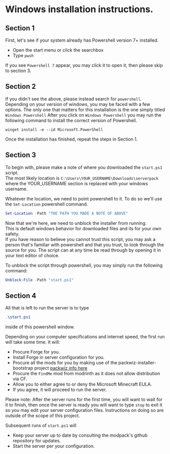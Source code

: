 # Windows installation instructions.

## Section 1

First, let's see if your system already has Powershell version 7+ installed.

- Open the start menu or click the searchbox
- Type `pwsh`

If you see `Powershell 7` appear, you may click it to open it, then please skip to section 3.

## Section 2

If you didn't see the above, please instead search for `powershell`.
Depending on your version of windows, you may be faced with a few options.
The only one that matters for this installation is the one simply titled `Windows Powershell`
After you click on `Windows Powershell` you may run the following command to install the correct version of Powershell.

```
winget install -e --id Microsoft.PowerShell
```

Once the installation has finished, repeat the steps in Section 1.

## Section 3

To begin with, please make a note of where you downloaded the `start.ps1` script.<br/>
The most likely location is `C:\Users\YOUR_USERNAME\Downloads\serverpack` where the YOUR_USERNAME section is replaced with your windows username.

Whatever the location, we need to point powershell to it. To do so we'll use the `Set-Location` powershell command.

```ps1
Set-Location -Path "THE PATH YOU MADE A NOTE OF ABOVE"
```

Now that we're here, we need to unblock the installer from running. <br/>
This is default windows behavior for downloaded files and its for your own safety.<br/>
If you have reason to believe you cannot trust this script, you may ask a person that's familiar with powershell and that you trust, to look through the source for you. The script can at any time be read through by opening it in your text editor of choice.

To unblock the script through powershell, you may simply run the following command:

```ps1
Unblock-File -Path "start.ps1"
```

## Section 4

All that is left to run the server is to type

```ps1
.\start.ps1
```

inside of this powershell window.

Depending on your computer specifications and internet speed, the first run will take some time. It will:

- Procure Forge for you.
- Install Forge in server configuration for you.
- Procure all the mods for you by making use of the packwiz-installer-bootstrap project [packwiz info here](https://packwiz.infra.link/)
- Procure the `FindMe` mod from modrinth as it does not allow distribution via CF.
- Allow you to either agree to or deny the Microsoft Minecraft EULA.
- If you agree, it will proceed to run the server.

Please note: After the server runs for the first time, you will want to wait for it to finish, then once the server is ready you will want to type `stop` to exit it so you may edit your server configuration files. Instructions on doing so are outside of the scope of this project.

Subsequent runs of `start.ps1` will

- Keep your server up to date by consulting the modpack's github repository for updates.
- Start the server per your configuration.
